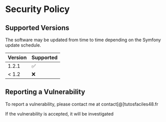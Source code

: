 # Security Policy

## Supported Versions

The software may be updated from time to time depending on the Symfony update schedule.

| Version | Supported          |
| ------- | ------------------ |
| 1.2.1   | :white_check_mark: |
| < 1.2   | :x:                |

## Reporting a Vulnerability

To report a vulnerability, please contact me at contact[@]tutosfaciles48.fr

If the vulnerability is accepted, it will be investigated

